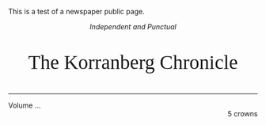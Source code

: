 
This is a test of a newspaper public page.

<div style="text-align:center;"><i>Independent and Punctual</i></div>
<p style="font-family: Garamond;font-size:40px;text-align:center;">The Korranberg Chronicle</p>
<hr>
Volume ...             <div style="text-align: right">5 crowns</div>

